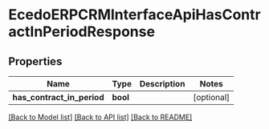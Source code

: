 # EcedoERPCRMInterfaceApiHasContractInPeriodResponse

## Properties
Name | Type | Description | Notes
------------ | ------------- | ------------- | -------------
**has_contract_in_period** | **bool** |  | [optional] 

[[Back to Model list]](../README.md#documentation-for-models) [[Back to API list]](../README.md#documentation-for-api-endpoints) [[Back to README]](../README.md)


